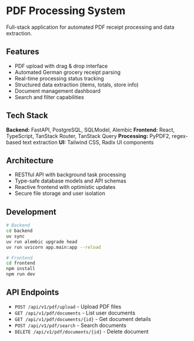 # PDF Processing System

Full-stack application for automated PDF receipt processing and data extraction.

## Features

- PDF upload with drag & drop interface
- Automated German grocery receipt parsing
- Real-time processing status tracking
- Structured data extraction (items, totals, store info)
- Document management dashboard
- Search and filter capabilities

## Tech Stack

**Backend:** FastAPI, PostgreSQL, SQLModel, Alembic
**Frontend:** React, TypeScript, TanStack Router, TanStack Query
**Processing:** PyPDF2, regex-based text extraction
**UI:** Tailwind CSS, Radix UI components

## Architecture

- RESTful API with background task processing
- Type-safe database models and API schemas
- Reactive frontend with optimistic updates
- Secure file storage and user isolation

## Development

```bash
# Backend
cd backend
uv sync
uv run alembic upgrade head
uv run uvicorn app.main:app --reload

# Frontend
cd frontend
npm install
npm run dev
```

## API Endpoints

- `POST /api/v1/pdf/upload` - Upload PDF files
- `GET /api/v1/pdf/documents` - List user documents
- `GET /api/v1/pdf/documents/{id}` - Get document details
- `POST /api/v1/pdf/search` - Search documents
- `DELETE /api/v1/pdf/documents/{id}` - Delete document